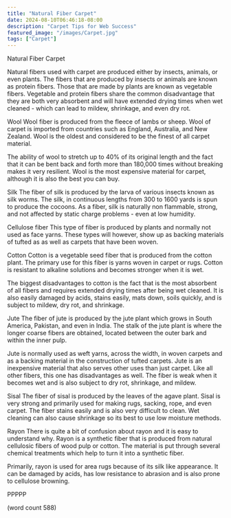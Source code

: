 ```yaml
---
title: "Natural Fiber Carpet"
date: 2024-08-10T06:46:18-08:00
description: "Carpet Tips for Web Success"
featured_image: "/images/Carpet.jpg"
tags: ["Carpet"]
---
```


Natural Fiber Carpet

Natural fibers used with carpet are produced either
by insects, animals, or even plants.  The fibers 
that are produced by insects or animals are known as
protein fibers.  Those that are made by plants are
known as vegetable fibers.  Vegetable and protein
fibers share the common disadvantage that they are
both very absorbent and will have extended drying
times when wet cleaned - which can lead to mildew,
shrinkage, and even dry rot.

Wool
Wool fiber is produced from the fleece of lambs or
sheep.  Wool of carpet is imported from countries
such as England, Australia, and New Zealand.  Wool
is the oldest and considered to be the finest of
all carpet material.  

The ability of wool to stretch up to 40% of its
original length and the fact that it can be bent 
back and forth more than 180,000 times without 
breaking makes it very resilient.  Wool is the most
expensive material for carpet, although it is also
the best you can buy.

Silk
The fiber of silk is produced by the larva of 
various insects known as silk worms. The silk, in
continuous lengths from 300 to 1600 yards is spun
to produce the cocoons.  As a fiber, silk is naturally
non flammable, strong, and not affected by static
charge problems - even at low humidity.

Cellulose fiber
This type of fiber is produced by plants and normally
not used as face yarns.  These types will however,
show up as backing materials of tufted as as well
as carpets that have been woven.

Cotton
Cotton is a vegetable seed fiber that is produced
from the cotton plant.  The primary use for this
fiber is yarns woven in carpet or rugs.  Cotton is
resistant to alkaline solutions and becomes stronger
when it is wet.

The biggest disadvantages to cotton is the fact
that is the most absorbent of all fibers and requires
extended drying times after being wet cleaned.  It
is also easily damaged by acids, stains easily, 
mats down, soils quickly, and is subject to mildew,
dry rot, and shrinkage.

Jute
The fiber of jute is produced by the jute plant 
which grows in South America, Pakistan, and even in
India.  The stalk of the jute plant is where the
longer coarse fibers are obtained, located between
the outer bark and within the inner pulp.

Jute is normally used as weft yarns, across the 
width, in woven carpets and as a backing material
in the construction of tufted carpets.  Jute is an
inexpensive material that also serves other uses
than just carpet.  Like all other fibers, this one
has disadvantages as well. The fiber is weak when
it becomes wet and is also subject to dry rot, 
shrinkage, and mildew.

Sisal
The fiber of sisal is produced by the leaves of the
agave plant.  Sisal is very strong and primarily
used for making rugs, sacking, rope, and even
carpet.  The fiber stains easily and is also very
difficult to clean.  Wet cleaning can also cause
shrinkage so its best to use low moisture methods.

Rayon
There is quite a bit of confusion about rayon and
it is easy to understand why.  Rayon is a 
synthetic fiber that is produced from natural 
cellulosic fibers of wood pulp or cotton.  The 
material is put through several chemical treatments
which help to turn it into a synthetic fiber.

Primarily, rayon is used for area rugs because of
its silk like appearance.  It can be damaged by
acids, has low resistance to abrasion and is also
prone to cellulose browning.

PPPPP

(word count 588)
